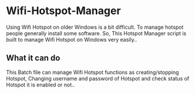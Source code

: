 # Wifi-Hotspot-Manager
Using Wifi Hotspot on older Windows is a bit difficult. To manage hotspot people generally install some software.
So, This Hotspot Manager script is built to manage Wifi Hotspot on Windows very easily..

## What it can do
This Batch file can manage Wifi Hotspot functions as creating/stopping Hotspot,
Changing username and password of Hotspot and check status of Hotspot it is enabled or not..

